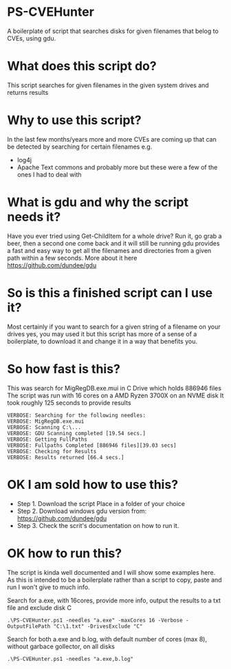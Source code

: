 # PS-CVEHunter
A boilerplate of script that searches disks for given filenames that belog to CVEs, using gdu.

# What does this script do?
This script searches for given filenames in the given system drives and returns results

# Why to use this script?
In the last few months/years more and more CVEs are coming up that can be detected by searching
for certain filenames
e.g.
- log4j
- Apache Text commons 
and probably more but these were a few of the ones I had to deal with

# What is gdu and why the script needs it?
Have you ever tried using Get-ChildItem for a whole drive?
Run it, go grab a beer, then a second one come back and it will still be running
gdu provides a fast and easy way to get all the filenames and directories from a given
path within a few seconds. More about it here https://github.com/dundee/gdu

# So is this a finished script can I use it?
Most certainly if you want to search for a given string of a filename on your drives
yes, you may used it but this script has more of a sense of a boilerplate, to download it
and change it in a way that benefits you.

# So how fast is this?
This was search for MigRegDB.exe.mui in C Drive which holds 886946 files
The script was run with 16 cores on a AMD Ryzen 3700X on an NVME disk
It took roughly 125 seconds to provide results

```
VERBOSE: Searching for the following needles:  
VERBOSE: MigRegDB.exe.mui  
VERBOSE: Scanning C:\...  
VERBOSE: GDU Scanning completed [19.54 secs.]  
VERBOSE: Getting FullPaths  
VERBOSE: Fullpaths Completed [886946 files][39.03 secs]  
VERBOSE: Checking for Results  
VERBOSE: Results returned [66.4 secs.]  
```
# OK I am sold how to use this?
* Step 1.
Download the script
Place in a folder of your choice
* Step 2.
Download windows gdu version from:
https://github.com/dundee/gdu
* Step 3.
Check the scrit's documentation on how to run it.

# OK how to run this?
The script is kinda well documented and I will show some examples here.
As this is intended to be a boilerplate rather than a script to copy, paste and run I won't give to much info. 

Search for a.exe, with 16cores, provide more info, output the results to a txt file and exclude disk C

```
.\PS-CVEHunter.ps1 -needles "a.exe" -maxCores 16 -Verbose -OutputFilePath "C:\1.txt" -DrivesExclude "C"
```
Search for both a.exe and b.log, with default number of cores (max 8), without garbace gollector, on all disks
```
.\PS-CVEHunter.ps1 -needles "a.exe,b.log"
```



